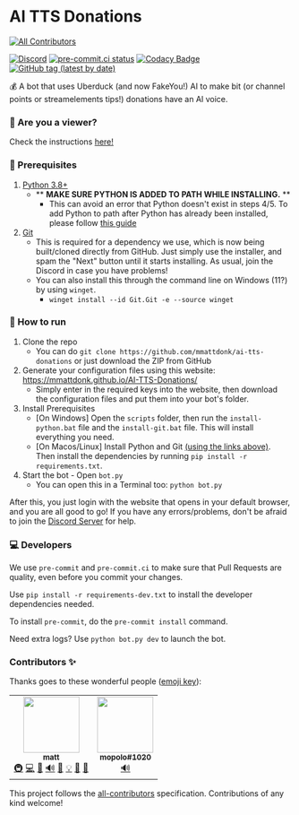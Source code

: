 # AI TTS Donations
<!-- ALL-CONTRIBUTORS-BADGE:START - Do not remove or modify this section -->
[![All Contributors](https://img.shields.io/badge/all_contributors-2-orange.svg?style=flat-square)](#contributors-)
<!-- ALL-CONTRIBUTORS-BADGE:END -->
[![Discord](https://img.shields.io/discord/883929594179256350?label=Discord)](https://discord.gg/mvVePs2Hs2)
[![pre-commit.ci status](https://results.pre-commit.ci/badge/github/mmattDonk/AI-TTS-Donations/main.svg)](https://results.pre-commit.ci/latest/github/mmattDonk/AI-TTS-Donations/main)
[![Codacy Badge](https://app.codacy.com/project/badge/Grade/e98081b2d30849c8b388ded89ca92cf8)](https://www.codacy.com/gh/mmattDonk/AI-TTS-Donations/dashboard?utm_source=github.com&amp;utm_medium=referral&amp;utm_content=mmattDonk/AI-TTS-Donations&amp;utm_campaign=Badge_Grade)
[![GitHub tag (latest by date)](https://img.shields.io/github/v/tag/mmattdonk/ai-tts-donations)](https://github.com/mmattDonk/AI-TTS-Donations/releases)

💰 A bot that uses Uberduck (and now FakeYou!) AI to make bit (or channel points or streamelements tips!) donations have an AI voice.

### 👀 Are you a viewer?
Check the instructions [here!](https://mmatt.link/UseTTS)

### 🔧 Prerequisites
1. [Python 3.8+](https://www.python.org/downloads/)
   - ** **MAKE SURE PYTHON IS ADDED TO PATH WHILE INSTALLING.** **
      - This can avoid an error that Python doesn't exist in steps 4/5. To add Python to path after Python has already been installed, please follow [this guide](https://datatofish.com/add-python-to-windows-path/)
1. [Git](https://git-scm.com/download/)
    - This is required for a dependency we use, which is now being built/cloned directly from GitHub. Just simply use the installer, and spam the "Next" button until it starts installing. As usual, join the Discord in case you have problems!
    - You can also install this through the command line on Windows (11?) by using `winget`.
        - `winget install --id Git.Git -e --source winget`

### 🏃 How to run
1. Clone the repo
    * You can do `git clone https://github.com/mmattdonk/ai-tts-donations` or just download the ZIP from GitHub
1. Generate your configuration files using this website: https://mmattdonk.github.io/AI-TTS-Donations/
    * Simply enter in the required keys into the website, then download the configuration files and put them into your bot's folder.
1. Install Prerequisites
    * [On Windows] Open the `scripts` folder, then run the `install-python.bat` file and the `install-git.bat` file. This will install everything you need.
    * [On Macos/Linux] Install Python and Git [(using the links above)](#🔧-prerequisites). Then install the dependencies by running `pip install -r requirements.txt`.
1. Start the bot - Open `bot.py`
    * You can open this in a Terminal too: `python bot.py`

After this, you just login with the website that opens in your default browser, and you are all good to go! If you have any errors/problems, don't be afraid to join the [Discord Server](https://discord.gg/mvVePs2Hs2) for help.

### 💻 Developers
We use `pre-commit` and `pre-commit.ci` to make sure that Pull Requests are quality, even before you commit your changes.

Use `pip install -r requirements-dev.txt` to install the developer dependencies needed.

To install `pre-commit`, do the `pre-commit install` command.

Need extra logs? Use `python bot.py dev` to launch the bot.

### Contributors ✨

Thanks goes to these wonderful people ([emoji key](https://allcontributors.org/docs/en/emoji-key)):

<!-- ALL-CONTRIBUTORS-LIST:START - Do not remove or modify this section -->
<!-- prettier-ignore-start -->
<!-- markdownlint-disable -->
<table>
  <tr>
    <td align="center"><a href="https://mmatt.net"><img src="https://avatars.githubusercontent.com/u/30363562?v=4?s=100" width="100px;" alt=""/><br /><sub><b>matt</b></sub></a><br /><a href="#infra-mmattbtw" title="Infrastructure (Hosting, Build-Tools, etc)">🚇</a> <a href="https://github.com/mmattDonk/AI-TTS-Donations/commits?author=mmattbtw" title="Code">💻</a> <a href="#design-mmattbtw" title="Design">🎨</a> <a href="#audio-mmattbtw" title="Audio">🔊</a> <a href="https://github.com/mmattDonk/AI-TTS-Donations/commits?author=mmattbtw" title="Documentation">📖</a> <a href="#example-mmattbtw" title="Examples">💡</a> <a href="#maintenance-mmattbtw" title="Maintenance">🚧</a> <a href="#business-mmattbtw" title="Business development">💼</a></td>
    <td align="center"><a href="https://github.com/mopoIo"><img src="https://avatars.githubusercontent.com/u/41168773?v=4?s=100" width="100px;" alt=""/><br /><sub><b>mopolo#1020</b></sub></a><br /><a href="#audio-mopoIo" title="Audio">🔊</a></td>
  </tr>
</table>

<!-- markdownlint-restore -->
<!-- prettier-ignore-end -->

<!-- ALL-CONTRIBUTORS-LIST:END -->

This project follows the [all-contributors](https://github.com/all-contributors/all-contributors) specification. Contributions of any kind welcome!
